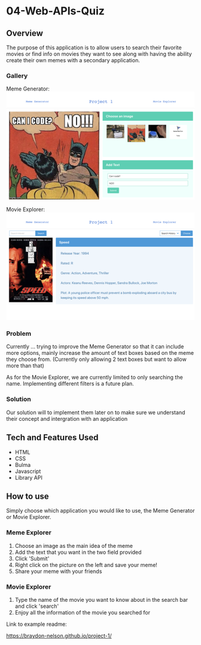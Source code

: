 # 04-Web-APIs-Quiz

## Overview

The purpose of this application is to allow users to search their favorite movies or find info on movies they want to see along with having the ability create their own memes with a secondary application.

### Gallery

Meme Generator:
![Meme Page](./images/memescreenshot.png "Meme Generator Screenshot")

Movie Explorer:
![Movie Page](./images/moviescreenshot.png "Movie Explorer Screenshot")

### Problem

Currently ... trying to improve the Meme Generator so that it can include more options, mainly increase the amount of text boxes based on the meme they choose from. (Currently only allowing 2 text boxes but want to allow more than that)

As for the Movie Explorer, we are currently limited to only searching the name. Implementing different filters is a future plan.

### Solution

Our solution will to implement them later on to make sure we understand their concept and intergration with an application

## Tech and Features Used

* HTML
* CSS
* Bulma
* Javascript
* Library API

## How to use

Simply choose which application you would like to use, the Meme Generator or Movie Explorer. 

### Meme Explorer

1. Choose an image as the main idea of the meme
2. Add the text that you want in the two field provided
3. Click 'Submit'
4. Right click on the picture on the left and save your meme!
5. Share your meme with your friends

### Movie Explorer

1. Type the name of the movie you want to know about in the search bar and click 'search'
2. Enjoy all the information of the movie you searched for

Link to example readme:

https://braydon-nelson.github.io/project-1/
